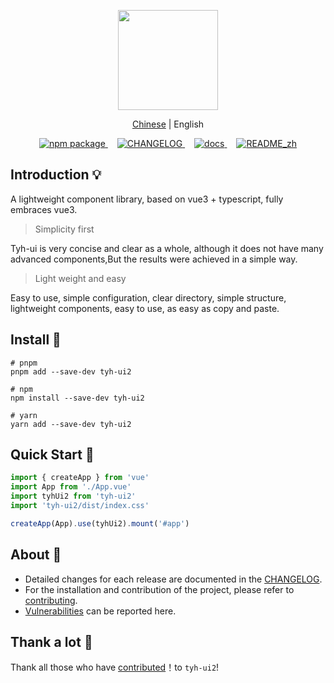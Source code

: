 <p align="center">
  <a href="https://v3/tianyuhao.cn">
    <img height="160px" src="https://tianyuhao.cn/images/tyh-ui/tyh-ui2.svg">
  </a>
</p>

<p align="center">
  <a href="https://github.com/Tyh2001/tyh-ui2/blob/master/README.md">Chinese</a> | English
</p>

<p align="center">
  <a href="https://www.npmjs.com/package/tyh-ui2">
    <img src="https://badgen.net/npm/v/tyh-ui2" alt="npm package">
  </a>
  <a style="margin-left:15px;" href="https://github.com/Tyh2001/tyh-ui2/blob/master/CHANGELOG.md">
    <img src="https://img.shields.io/badge/tyh--ui-CHANGELOG-orange" alt="CHANGELOG">
  </a>
  <a style="margin-left:15px;" href="https://tianyuhao.cn/v3">
    <img src="https://img.shields.io/badge/tyh--ui-docs-red" alt="docs">
  </a>
  <a style="margin-left:15px;" href="https://github.com/Tyh2001/tyh-ui2/blob/master/README_zh.md">
    <img src="https://img.shields.io/badge/tyh--ui-README__zh-yellowgreen" alt="README_zh">
  </a>
</p>

## Introduction 💡

A lightweight component library, based on vue3 + typescript, fully embraces vue3.

> Simplicity first

Tyh-ui is very concise and clear as a whole, although it does not have many advanced components,But the results were achieved in a simple way.

> Light weight and easy

Easy to use, simple configuration, clear directory, simple structure, lightweight components, easy to use, as easy as copy and paste.

## Install 🔧

```shell
# pnpm
pnpm add --save-dev tyh-ui2

# npm
npm install --save-dev tyh-ui2

# yarn
yarn add --save-dev tyh-ui2
```

## Quick Start 🔑

```js
import { createApp } from 'vue'
import App from './App.vue'
import tyhUi2 from 'tyh-ui2'
import 'tyh-ui2/dist/index.css'

createApp(App).use(tyhUi2).mount('#app')
```

## About 📄

- Detailed changes for each release are documented in the [CHANGELOG](https://github.com/Tyh2001/tyh-ui2/blob/master/CHANGELOG.md).
- For the installation and contribution of the project, please refer to [contributing](https://github.com/Tyh2001/tyh-ui2/blob/master/contributing.md).
- [Vulnerabilities](https://github.com/Tyh2001/tyh-ui2/blob/master/SECURITY.md) can be reported here.

## Thank a lot 💖

Thank all those who have [contributed](https://github.com/Tyh2001/tyh-ui2/graphs/contributors)！to `tyh-ui2`!
